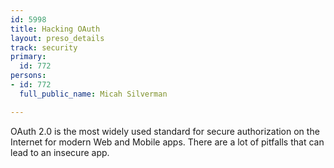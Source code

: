 ```yaml
---
id: 5998
title: Hacking OAuth
layout: preso_details
track: security
primary:
  id: 772
persons:
- id: 772
  full_public_name: Micah Silverman

---
```

OAuth 2.0 is the most widely used standard for secure authorization on the Internet for modern Web and Mobile apps. There are a lot of pitfalls that can lead to an insecure app.